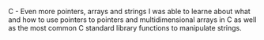 C - Even more pointers, arrays and strings
I was able to learne about what and how to use pointers to pointers and multidimensional arrays in C as well as the most common C standard library functions to manipulate strings.